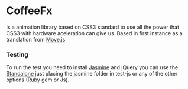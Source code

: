 # CoffeeFx

Is a animation library based on CSS3 standard to use all the power that CSS3 with hardware aceleration
can give us. Based in first instance as a translation from [Move.js](http://visionmedia.github.com/move.js/)


### Testing

To run the test you need to install [Jasmine](http://pivotal.github.com/jasmine/) and jQuery you can use the 
[Standalone](http://pivotal.github.com/jasmine/download.html) just placing the jasmine folder in test-js or 
any of the other options (Ruby gem or Js). 
